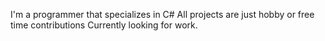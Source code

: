I'm a programmer that specializes in C#
All projects are just hobby or free time contributions
Currently looking for work.

